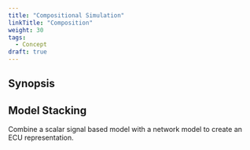 ```yaml
---
title: "Compositional Simulation"
linkTitle: "Composition"
weight: 30
tags:
  - Concept
draft: true
---
```


## Synopsis


## Model Stacking

Combine a scalar signal based model with a network model to create an ECU representation.